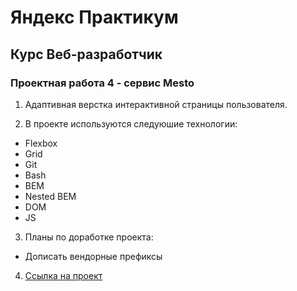 # Яндекс Практикум
## Курс Веб-разработчик
### Проектная работа 4 - сервис Mesto

1. Адаптивная верстка интерактивной страницы пользователя.

2. В проекте используются следуюшие технологии:

* Flexbox
* Grid
* Git
* Bash
* BEM
* Nested BEM
* DOM
* JS

3. Планы по доработке проекта:

* Дописать вендорные префиксы

4. [Ссылка на проект](https://artandreeva.github.io/mesto/)
